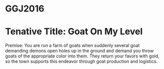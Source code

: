 # GGJ2016

# Tenative Title: Goat On My Level

Premise: You are run a farm of goats when suddenly several goat demanding demons open holes up in the ground and demand you throw goats of the appropriate color into them. They return your favors with gold, so the town supports this endeavor through goat production and logistics. 



